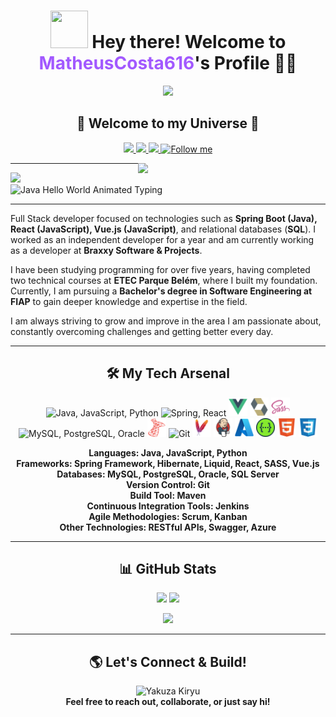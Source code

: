 <center></center>

<h1 align="center">
  <img height="60px" width="60px" src="https://i.gifer.com/origin/08/089af74235a38edcc7b433321f0a5472_w200.gif" />
  Hey there! Welcome to <span style="color:#a259ff;">MatheusCosta616</span>'s Profile 👨‍💻
</h1>

<p align="center">
  <img src="http://views.whatilearened.today/views/github/MatheusCosta616/views.svg"/>
</p>

<h2 align="center">🚀 Welcome to my Universe 🚀</h2>

<p align="center">
  <a href="https://www.linkedin.com/in/matheus-costa-b7a46425b/">
    <img src="https://img.shields.io/badge/-LinkedIn-0077B5?style=for-the-badge&logo=linkedin&logoColor=white"/>
  </a>
  <a href="mailto:matheus.costa2616@gmail.com">
    <img src="https://img.shields.io/badge/-Gmail-D14836?style=for-the-badge&logo=gmail&logoColor=white"/>
  </a>
  <a href="https://www.instagram.com/lukmat_76/">
    <img src="https://img.shields.io/badge/-Instagram-E4405F?style=for-the-badge&logo=instagram&logoColor=white"/>
  </a>
  <a href="https://github.com/MatheusCosta616">
    <img src="https://img.shields.io/github/followers/MatheusCosta616?label=Follow&style=social" title="Follow me"/>
  </a>
</p>

<img align="right" width="300px" src="https://i.pinimg.com/originals/2b/f5/20/2bf52068d4472114de09bb2734a70f2e.gif">

---

<div align="left">
<img src="https://media1.tenor.com/m/gxGrBVDTqXMAAAAd/yakuza-kiryu.gif" height="90" /> 
<!-- Animated Java Hello World! (writes out, doesn't loop/erase) -->
<img src="https://readme-typing-svg.demolab.com?font=Fira+Code&size=22&pause=1000&color=5F51B5&width=700&lines=public+class+HelloWorld+%7B++++;+public+static+void+main(String[]+args)+%7B++++;+System.out.println(%22Hello+World!%22);++++;+%7D++++;+%7D" alt="Java Hello World Animated Typing" />
</div>

---

Full Stack developer focused on technologies such as **Spring Boot (Java), React (JavaScript), Vue.js (JavaScript)**, and relational databases (**SQL**). I worked as an independent developer for a year and am currently working as a developer at **Braxxy Software & Projects**.

I have been studying programming for over five years, having completed two technical courses at **ETEC Parque Belém**, where I built my foundation. Currently, I am pursuing a **Bachelor's degree in Software Engineering at FIAP** to gain deeper knowledge and expertise in the field.

I am always striving to grow and improve in the area I am passionate about, constantly overcoming challenges and getting better every day.

---

<h2 align="center">🛠️ My Tech Arsenal</h2>

<p align="center">
  <!-- Languages -->
  <img src="https://skillicons.dev/icons?i=java,js,python" title="Java, JavaScript, Python" />
  <!-- Frameworks -->
  <img src="https://skillicons.dev/icons?i=spring,react" title="Spring, React" />
  <img src="https://raw.githubusercontent.com/devicons/devicon/master/icons/vuejs/vuejs-original.svg" height="30" title="Vue.js" />
  <img src="https://raw.githubusercontent.com/devicons/devicon/master/icons/hibernate/hibernate-original.svg" height="30" title="Hibernate" />
  <img src="https://raw.githubusercontent.com/devicons/devicon/master/icons/sass/sass-original.svg" height="30" title="SASS" />
  <!-- Databases -->
  <img src="https://skillicons.dev/icons?i=mysql,postgres,oracle" title="MySQL, PostgreSQL, Oracle" />
  <img src="https://raw.githubusercontent.com/devicons/devicon/master/icons/microsoftsqlserver/microsoftsqlserver-plain.svg" height="30" title="SQL Server" />
  <!-- Tools -->
  <img src="https://skillicons.dev/icons?i=git" title="Git" />
  <img src="https://raw.githubusercontent.com/devicons/devicon/master/icons/maven/maven-original.svg" height="30" title="Maven" />
  <img src="https://raw.githubusercontent.com/devicons/devicon/master/icons/jenkins/jenkins-original.svg" height="30" title="Jenkins" />
  <!-- Others -->
  <img src="https://raw.githubusercontent.com/devicons/devicon/master/icons/azure/azure-original.svg" height="30" title="Azure" />
  <img src="https://raw.githubusercontent.com/devicons/devicon/master/icons/swagger/swagger-original.svg" height="30" title="Swagger" />
  <img src="https://raw.githubusercontent.com/devicons/devicon/master/icons/html5/html5-original.svg" height="30" title="HTML" />
  <img src="https://raw.githubusercontent.com/devicons/devicon/master/icons/css3/css3-original.svg" height="30" title="CSS" />
</p>

<p align="center">
  <b>
    Languages: Java, JavaScript, Python <br>
    Frameworks: Spring Framework, Hibernate, Liquid, React, SASS, Vue.js <br>
    Databases: MySQL, PostgreSQL, Oracle, SQL Server <br>
    Version Control: Git <br>
    Build Tool: Maven <br>
    Continuous Integration Tools: Jenkins <br>
    Agile Methodologies: Scrum, Kanban <br>
    Other Technologies: RESTful APIs, Swagger, Azure
  </b>
</p>

---

<h2 align="center">📊 GitHub Stats</h2>

<p align="center">
  <img src="https://github-readme-stats.vercel.app/api?username=MatheusCosta616&show_icons=true&theme=tokyonight&hide_border=true" height="170"/>
  <img src="https://github-readme-streak-stats.herokuapp.com/?user=MatheusCosta616&theme=tokyonight&hide_border=true" height="170"/>
</p>

<p align="center">
  <img src="https://github-profile-summary-cards.vercel.app/api/cards/profile-details?username=MatheusCosta616&theme=tokyonight" height="170"/>
</p>

---

<h2 align="center">🌎 Let's Connect & Build!</h2>

<p align="center">
  <img src="https://media1.tenor.com/m/bNFAMafRPRwAAAAd/kiryu-yakuza.gif" height="240" title="Yakuza Kiryu"/>
  <br>
  <b>Feel free to reach out, collaborate, or just say hi!</b>
</p>
